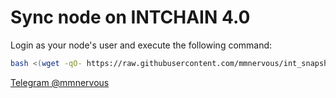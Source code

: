 # Sync node on INTCHAIN 4.0
Login as your node's user and execute the following command:
```bash
bash <(wget -qO- https://raw.githubusercontent.com/mmnervous/int_snapshot_update/main/titans_snapshot.sh)
```
[Telegram @mmnervous](https://t.me/mmnervous)
